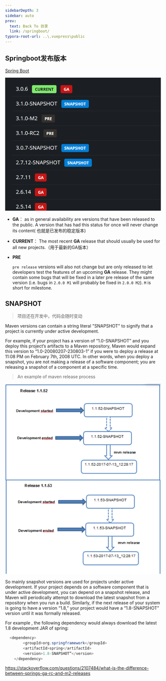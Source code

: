 ```yaml
---
sidebarDepth: 3
sidebar: auto
prev:
  text: Back To 目录
  link: /springboot/
typora-root-url: ..\.vuepress\public
---
```




## Springboot发布版本

[Spring Boot](https://spring.io/projects/spring-boot#learn)

![image-20230517101509661](/images/springboot/image-20230517101509661.png)

- **GA**： as in general availability are versions that have been released to the public. A version that has had this status for once will never change its content( 也就是已发布的稳定版本)

- **CURRENT**： The most recent **GA** release that should usually be used for all new projects.（用于最新的GA版本）

- **PRE**

  `pre release` versions will also not change but are only released to let developers test the features of an upcoming **GA** release. They might contain some bugs that will be fixed in a later pre release of the same version (i.e. bugs in `2.0.0 M1` will probably be fixed in `2.0.0 M2`). `M` is short for milestone.





## SNAPSHOT

> 项目还在开发中，代码会随时变动

Maven versions can contain a string literal "SNAPSHOT" to signify that a project is currently under active development.

For example, if your project has a version of “1.0-SNAPSHOT” and you deploy this project’s artifacts to a Maven repository, Maven would expand this version to “1.0-20080207-230803-1” if you were to deploy a release at 11:08 PM on February 7th, 2008 UTC. In other words, when you deploy a snapshot, you are not making a release of a software component; you are releasing a snapshot of a component at a specific time.

> An example of maven release process

![image-20230517102938535](/images/springboot/image-20230517102938535.png)

So mainly snapshot versions are used for projects under active development. If your project depends on a software component that is under active development, you can depend on a snapshot release, and Maven will periodically attempt to download the latest snapshot from a repository when you run a build. Similarly, if the next release of your system is going to have a version “1.8,” your project would have a “1.8-SNAPSHOT” version until it was formally released.

For example , the following dependency would always download the latest 1.8 development JAR of spring:

```java
  <dependency>
        <groupId>org.springframework</groupId>
        <artifactId>spring</artifactId>
        <version>1.8-SNAPSHOT”</version>
    </dependency>
```



https://stackoverflow.com/questions/2107484/what-is-the-difference-between-springs-ga-rc-and-m2-releases
